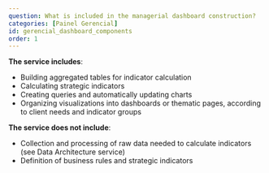 ```yaml
---
question: What is included in the managerial dashboard construction?
categories: [Painel Gerencial]
id: gerencial_dashboard_components
order: 1
---
```


**The service includes**:

- Building aggregated tables for indicator calculation
- Calculating strategic indicators
- Creating queries and automatically updating charts
- Organizing visualizations into dashboards or thematic pages, according to client needs and indicator groups

**The service does not include**:

- Collection and processing of raw data needed to calculate indicators (see Data Architecture service)
- Definition of business rules and strategic indicators